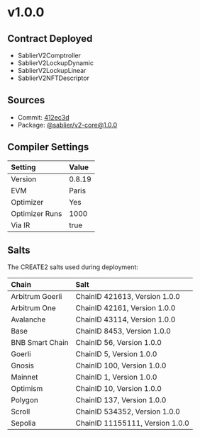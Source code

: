 # v1.0.0

## Contract Deployed

- SablierV2Comptroller
- SablierV2LockupDynamic
- SablierV2LockupLinear
- SablierV2NFTDescriptor

## Sources

- Commit: [412ec3d](https://github.com/sablier-labs/v2-core/commit/412ec3d3998a766507de96afdb26c797d2ae491d)
- Package: [@sablier/v2-core@1.0.0](https://npmjs.com/package/@sablier/v2-core/v/1.0.0)

## Compiler Settings

| Setting        | Value  |
| :------------- | :----- |
| Version        | 0.8.19 |
| EVM            | Paris  |
| Optimizer      | Yes    |
| Optimizer Runs | 1000   |
| Via IR         | true   |

## Salts

The CREATE2 salts used during deployment:

| Chain           | Salt                            |
| :-------------- | :------------------------------ |
| Arbitrum Goerli | ChainID 421613, Version 1.0.0   |
| Arbitrum One    | ChainID 42161, Version 1.0.0    |
| Avalanche       | ChainID 43114, Version 1.0.0    |
| Base            | ChainID 8453, Version 1.0.0     |
| BNB Smart Chain | ChainID 56, Version 1.0.0       |
| Goerli          | ChainID 5, Version 1.0.0        |
| Gnosis          | ChainID 100, Version 1.0.0      |
| Mainnet         | ChainID 1, Version 1.0.0        |
| Optimism        | ChainID 10, Version 1.0.0       |
| Polygon         | ChainID 137, Version 1.0.0      |
| Scroll          | ChainID 534352, Version 1.0.0   |
| Sepolia         | ChainID 11155111, Version 1.0.0 |
